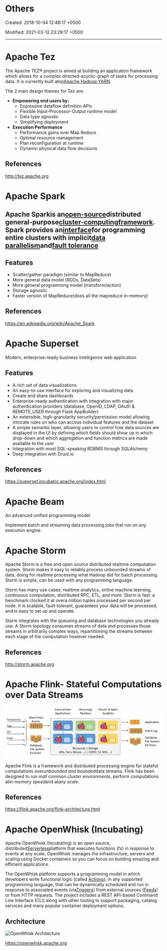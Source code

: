 # Others

Created: 2018-10-04 12:48:17 +0500

Modified: 2021-03-12 23:29:17 +0500

---

# Apache Tez

The Apache TEZ® project is aimed at building an application framework which allows for a complex directed-acyclic-graph of tasks for processing data. It is currently built atop[Apache Hadoop YARN](http://hadoop.apache.org/docs/current/hadoop-yarn/hadoop-yarn-site/YARN.html).

The 2 main design themes for Tez are:

- **Empowering end users by:**
  - Expressive dataflow definition APIs
  - Flexible Input-Processor-Output runtime model
  - Data type agnostic
  - Simplifying deployment
- **Execution Performance**
  - Performance gains over Map Reduce
  - Optimal resource management
  - Plan reconfiguration at runtime
  - Dynamic physical data flow decisions

## References

<http://tez.apache.org>

# Apache Spark

## Apache Sparkis an[open-source](https://en.wikipedia.org/wiki/Open-source_software)distributed general-purpose[cluster-computing](https://en.wikipedia.org/wiki/Cluster_computing)[framework](https://en.wikipedia.org/wiki/Software_framework). Spark provides an[interface](https://en.wikipedia.org/wiki/Application_programming_interface)for programming entire clusters with implicit[data parallelism](https://en.wikipedia.org/wiki/Data_parallelism)and[fault tolerance](https://en.wikipedia.org/wiki/Fault_tolerance)

## Features

- Scatter/gather paradigm (similar to MapReduce)
- More general data model (RDDs, DataSets)
- More general programming model (transform/action)
- Storage agnostic
- Faster version of MapReduce(does all the mapreduce in-memory)

## References

<https://en.wikipedia.org/wiki/Apache_Spark>

# Apache Superset

Modern, enterprise-ready business intelligence web application

## Features

- A rich set of data visualizations
- An easy-to-use interface for exploring and visualizing data
- Create and share dashboards
- Enterprise-ready authentication with integration with major authentication providers (database, OpenID, LDAP, OAuth & REMOTE_USER through Flask AppBuilder)
- An extensible, high-granularity security/permission model allowing intricate rules on who can access individual features and the dataset
- A simple semantic layer, allowing users to control how data sources are displayed in the UI by defining which fields should show up in which drop-down and which aggregation and function metrics are made available to the user
- Integration with most SQL-speaking RDBMS through SQLAlchemy
- Deep integration with Druid.io

## References

<https://superset.incubator.apache.org/index.html>

# Apache Beam

An advanced unified programming model

Implement batch and streaming data processing jobs that run on any execution engine.

# Apache Storm

Apache Storm is a free and open source distributed realtime computation system. Storm makes it easy to reliably process unbounded streams of data, doing for realtime processing what Hadoop did for batch processing. Storm is simple, can be used with any programming language.

Storm has many use cases: realtime analytics, online machine learning, continuous computation, distributed RPC, ETL, and more. Storm is fast: a benchmark clocked it at overa million tuples processed per second per node. It is scalable, fault-tolerant, guarantees your data will be processed, and is easy to set up and operate.

Storm integrates with the queueing and database technologies you already use. A Storm topology consumes streams of data and processes those streams in arbitrarily complex ways, repartitioning the streams between each stage of the computation however needed.

## References

<http://storm.apache.org>

# Apache Flink- Stateful Computations over Data Streams

![Event-driven Applications Streaming Pipelines Stream & Batch Analytics (Real-time) Transactions Events Logs IOT Clicks Database, File System, KV-Store Application Event Log Database, File System, KV-Store Storage Resources ) I (HDFS, S3, NFS, Yarn, Mesos ](../../media/Technologies-Apache-Others-image1.png)

Apache Flink is a framework and distributed processing engine for stateful computations over*unbounded and bounded*data streams. Flink has been designed to run in*all common cluster environments*, perform computations at*in-memory speed*and at*any scale*.

## References

<https://flink.apache.org/flink-architecture.html>

# Apache OpenWhisk (Incubating)

Apache OpenWhisk (Incubating) is an open source, distributed[Serverless](https://en.wikipedia.org/wiki/Serverless_computing)platform that executes functions (fx) in response to events at any scale. OpenWhisk manages the infrastructure, servers and scaling using Docker containers so you can focus on building amazing and efficient applications.

The OpenWhisk platform supports a programming model in which developers write functional logic (called [Actions](https://github.com/apache/incubator-openwhisk/blob/master/docs/actions.md#openwhisk-actions)), in any supported programming language, that can be dynamically scheduled and run in response to associated events (via[Triggers](https://github.com/apache/incubator-openwhisk/blob/master/docs/triggers_rules.md#creating-triggers-and-rules)) from external sources ([Feeds](https://github.com/apache/incubator-openwhisk/blob/master/docs/feeds.md#implementing-feeds)) or from HTTP requests. The project includes a REST API-based Command Line Interface (CLI) along with other tooling to support packaging, catalog services and many popular container deployment options.

## Architecture

![OpenWhisk Architecture](../../media/Technologies-Apache-Others-image2.png)

<https://openwhisk.apache.org>
